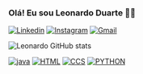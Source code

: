 ### Olá! Eu sou Leonardo Duarte 👋🏾
[![Linkedin](https://img.shields.io/badge/LinkedIn-0077B5?style=for-the-badge&logo=linkedin&logoColor=white)](https://www.linkedin.com/in/leonardo-duarte-da-silva-183465214/)
[![Instagram](https://img.shields.io/badge/Instagram-345?style=for-the-badge&logo=instagram&logoColor=white)](https://www.instagram.com/leo_duarte_5/)
[![Gmail](https://img.shields.io/badge/Gmail-110?style=for-the-badge&logo=gmail&logoColor=white)](silvaleonardoduarte2222@gmail)

![Leonardo GitHub stats](https://github-readme-stats.vercel.app/api?username=leoo9433335&show_icons=true&theme=radical)

[![java](https://img.shields.io/badge/Java-ED8B00?style=for-the-badge&logo=openjdk&logoColor=white)]()
[![HTML](https://img.shields.io/badge/HTML5-E34F26?style=for-the-badge&logo=html5&logoColor=white)]()
[![CCS](https://img.shields.io/badge/CSS3-1572B6?style=for-the-badge&logo=css3&logoColor=white)]()
[![PYTHON](https://img.shields.io/badge/Python-14354C?style=for-the-badge&logo=python&logoColor=white)]()

